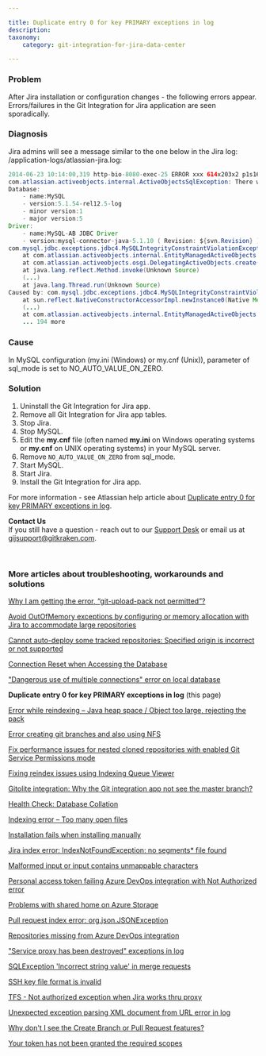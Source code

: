```yaml
---

title: Duplicate entry 0 for key PRIMARY exceptions in log
description:
taxonomy:
    category: git-integration-for-jira-data-center

---
```


### Problem

After Jira installation or configuration changes - the following errors appear. Errors/failures in the Git Integration for Jira application are seen sporadically.

### Diagnosis

Jira admins will see a message similar to the one below in the Jira log: /application-logs/atlassian-jira.log:

```java
2014-06-23 10:14:00,319 http-bio-8080-exec-25 ERROR xxx 614x203x2 p1s16e xxx.xxx.xxx.xxx /rest/activityplugin/1.0/usersettings [common.error.jersey.ThrowableExceptionMapper] Uncaught exception thrown by REST service
com.atlassian.activeobjects.internal.ActiveObjectsSqlException: There was a SQL exception thrown by the Active Objects library:
Database:
	- name:MySQL
	- version:5.1.54-rel12.5-log
	- minor version:1
	- major version:5
Driver:
	- name:MySQL-AB JDBC Driver
	- version:mysql-connector-java-5.1.10 ( Revision: ${svn.Revision} )
com.mysql.jdbc.exceptions.jdbc4.MySQLIntegrityConstraintViolationException: Duplicate entry '0' for key 'PRIMARY'
	at com.atlassian.activeobjects.internal.EntityManagedActiveObjects.create(EntityManagedActiveObjects.java:107)
	at com.atlassian.activeobjects.osgi.DelegatingActiveObjects.create(DelegatingActiveObjects.java:63)  <+3>
	at java.lang.reflect.Method.invoke(Unknown Source)
	(...)
	at java.lang.Thread.run(Unknown Source)
Caused by: com.mysql.jdbc.exceptions.jdbc4.MySQLIntegrityConstraintViolationException: Duplicate entry '0' for key 'PRIMARY'
	at sun.reflect.NativeConstructorAccessorImpl.newInstance0(Native Method)
	(...)
	at com.atlassian.activeobjects.internal.EntityManagedActiveObjects.create(EntityManagedActiveObjects.java:103)
	... 194 more
```

### Cause

In MySQL configuration (my.ini (Windows) or my.cnf (Unix)), parameter of sql_mode is set to  NO_AUTO_VALUE_ON_ZERO.

### Solution

1.  Uninstall the Git Integration for Jira app.
2.  Remove all Git Integration for Jira app tables.
3.  Stop Jira.
4.  Stop MySQL.
5.  Edit the **my.cnf** file (often named **my.ini** on Windows operating systems or **my.cnf** on UNIX operating systems) in your MySQL server.
6.  Remove `NO_AUTO_VALUE_ON_ZERO` from sql_mode.
7.  Start MySQL.
8.  Start Jira.
9.  Install the Git Integration for Jira app.

For more information - see Atlassian help article about [Duplicate entry 0 for key PRIMARY exceptions in log](https://confluence.atlassian.com/jirakb/duplicate-entry-0-for-key-primary-exceptions-in-log-646251198.html).

<div class="bbb-callout bbb--info">
    <div class="irow">
    <div class="ilogobox">
        <span class="logoimg"></span>
    </div>
    <div class="imsgbox">
        <b>Contact Us</b><br>
        If you still have a question - reach out to our <a href='https://help.gitkraken.com/git-integration-for-jira-data-center/gij-self-hosted-contact-support/'>Support Desk</a> or email us at <a href='gijsupport@gitkraken.com'>gijsupport@gitkraken.com</a>.
    </div>
    </div>
</div>

&nbsp;

### More articles about troubleshooting, workarounds and solutions

[Why I am getting the error, “git-upload-pack not permitted”?](/git-integration-for-jira-data-center/why-i-am-getting-the-error-git-upload-pack-not-permitted-gij-self-managed/)

[Avoid OutOfMemory exceptions by configuring or memory allocation with Jira to accommodate large repositories](/git-integration-for-jira-data-center/avoid-outofmemory-exceptions-by-configuring-or-memory-allocation-with-jira-to-accommodate-large-repositories-gij-self-managed)

[Cannot auto-deploy some tracked repositories: Specified origin is incorrect or not supported](/git-integration-for-jira-data-center/Cannot-auto-deploy-some-tracked-repositories-gij-self-managed)

[Connection Reset when Accessing the Database](/git-integration-for-jira-data-center/Connection-reset-when-accessing-the-database-gij-self-managed)

["Dangerous use of multiple connections" error on local database](/git-integration-for-jira-data-center/Dangerous-use-of-multiple-connections-error-on-local-database-gij-self-managed)

**Duplicate entry 0 for key PRIMARY exceptions in log** (this page)

[Error while reindexing – Java heap space / Object too large, rejecting the pack](/git-integration-for-jira-data-center/Error-while-reindexing-Java-heap-space-Object-too-large,-rejecting-the-pack-gij-self-managed)

[Error creating git branches and also using NFS](/git-integration-for-jira-data-center/error-creating-git-branches-gitlabpropertiesnotinitializedexception-and-using-nfs-gij-self-managed)

[Fix performance issues for nested cloned repositories with enabled Git Service Permissions mode](/git-integration-for-jira-data-center/Fix-performance-issues-for-nested-cloned-repositories-with-enabled-secure-mode-gij-self-managed)

[Fixing reindex issues using Indexing Queue Viewer](/git-integration-for-jira-data-center/fixing-reindex-issues-using-indexing-queue-viewer)

[Gitolite integration: Why the Git integration app not see the master branch?](/git-integration-for-jira-data-center/Gitolite-integration--why-the-Git-integration-app-not-see-the-master-branch-gij-self-managed)

[Health Check: Database Collation](/git-integration-for-jira-data-center/Health-check--database-collation-gij-self-managed)

[Indexing error – Too many open files](/git-integration-for-jira-data-center/Indexing-error-Too-many-open-files-gij-self-managed)

[Installation fails when installing manually](/git-integration-for-jira-data-center/Installation-fails-when-installing-manually-gij-self-managed)

[Jira index error: IndexNotFoundException: no segments* file found](/git-integration-for-jira-data-center/Jira-index-error--IndexNotFoundException--no-segments-file-found)

[Malformed input or input contains unmappable characters](/git-integration-for-jira-data-center/Malformed-input-or-input-contains-unmappable-characters-gij-self-managed)

[Personal access token failing Azure DevOps integration with Not Authorized error](/git-integration-for-jira-data-center/Personal-access-token-failing-azure-devops-integration-with-Not-Authorized-error-gij-self-managed)

[Problems with shared home on Azure Storage](/git-integration-for-jira-data-center/Problems-with-shared-home-on-azure-storage-gij-self-managed)

[Pull request index error: org.json.JSONException](/git-integration-for-jira-data-center/Pull-request-index-error--JSONException-gij-self-managed)

[Repositories missing from Azure DevOps integration](/git-integration-for-jira-data-center/Repositories-missing-from-azure-devops-integration-gij-self-managed)

["Service proxy has been destroyed" exceptions in log](/git-integration-for-jira-data-center/service-proxy-has-been-destroyed-exceptions-in-log-gij-self-managed)

[SQLException 'Incorrect string value' in merge requests](/git-integration-for-jira-data-center/sqlexception-incorrect-string-value-in-merge-requests-gij-self-managed)

[SSH key file format is invalid](/git-integration-for-jira-data-center/ssh-key-file-format-is-invalid-gij-self-managed)

[TFS - Not authorized exception when Jira works thru proxy](/git-integration-for-jira-data-center/tfs-not-authorized-exception-when-jira-works-thru-proxy-gij-self-managed)

[Unexpected exception parsing XML document from URL error in log](/git-integration-for-jira-data-center/Unexpected-exception-parsing-XML-document-from-URL-error-in-log-gij-self-managed)

[Why don't I see the Create Branch or Pull Request features?](/git-integration-for-jira-data-center/why-dont-i-see-the-create-branch-or-pull-request-features-gij-self-managed)

[Your token has not been granted the required scopes](/git-integration-for-jira-data-center/Your-token-has-not-been-granted-the-required-scopes-gij-self-managed)

